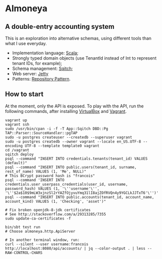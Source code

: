 # Almoneya

## A double-entry accounting system

This is an exploration into alternative schemas, using different tools than what I use everyday.

* Implementation language: [Scala](http://scala-lang.org);
* Strongly typed domain objects (use TenantId instead of Int to represent tenant IDs, for example);
* Schema management: [Sqitch](http://sqitch.org/);
* Web server: [Jetty](http://www.eclipse.org/jetty;/)
* Patterns: [Repository Pattern](http://www.martinfowler.com/eaaCatalog/repository.html).

## How to start

At the moment, only the API is exposed. To play with the API, run the following commands, after installing
[VirtualBox](https://www.virtualbox.org/wiki/Downloads) and [Vagrant](https://www.vagrantup.com/).

```
vagrant up
vagrant ssh
sudo /usr/bin/cpan -i -f -T App::Sqitch DBD::Pg TAP::Parser::SourceHandler::pgTAP
sudo -u postgres createuser --createdb --superuser vagrant
sudo -u postgres createdb --owner vagrant --locale en_US.UTF-8 --encoding UTF-8 --template template0 vagrant
cd /vagrant
sqitch deploy
psql --command "INSERT INTO credentials.tenants(tenant_id) VALUES (default)"
psql --command "INSERT INTO public.users(tenant_id, surname, rest_of_name) VALUES (1, 'Me', NULL)"
# This BCrypt password hash is "francois"
psql --command 'INSERT INTO credentials.user_userpass_credentials(user_id, username, password_hash) VALUES (1, '\''username'\'', '\''$2a$10$9mLW3xjnzSl2rYAZfOjyvuYmq31lI8ajZOfRVQn4y9YGCLkJJTxT6'\'')'
psql --command "INSERT INTO public.accounts(tenant_id, account_name, account_kind) VALUES (1, 'Checking', 'asset')"

# Fix broken openjdk-8-jdk certificates
# See http://stackoverflow.com/a/29313285/7355
sudo update-ca-certificates -f

bin/sbt test run
# Choose almoneya.http.ApiServer

# In another terminal window, run:
curl --silent --user username:francois http://localhost:8080/api/accounts/ | jq --color-output . | less --RAW-CONTROL-CHARS
```
